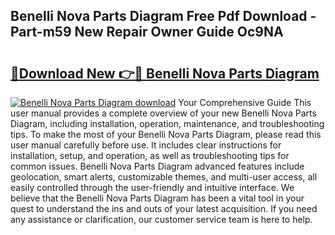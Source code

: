 ## Benelli Nova Parts Diagram Free Pdf Download - Part-m59 New Repair Owner Guide Oc9NA

# <h2><a href="http://dfqkt34.blite.top/?on=Benelli+Nova+Parts+Diagram">🔗Download New 👉🔴 Benelli Nova Parts Diagram</a></h2>

[![Benelli Nova Parts Diagram download](https://i.imgur.com/lujVjoI.png)](http://dfqkt34.blite.top/?on=Benelli+Nova+Parts+Diagram)
Your Comprehensive Guide This user manual provides a complete overview of your new Benelli Nova Parts Diagram, including installation, operation, maintenance, and troubleshooting tips. To make the most of your Benelli Nova Parts Diagram, please read this user manual carefully before use. It includes clear instructions for installation, setup, and operation, as well as troubleshooting tips for common issues. Benelli Nova Parts Diagram advanced features include geolocation, smart alerts, customizable themes, and multi-user access, all easily controlled through the user-friendly and intuitive interface. We believe that the Benelli Nova Parts Diagram has been a vital tool in your quest to understand the ins and outs of your latest acquisition. If you need any assistance or clarification, our customer service team is here to help.
